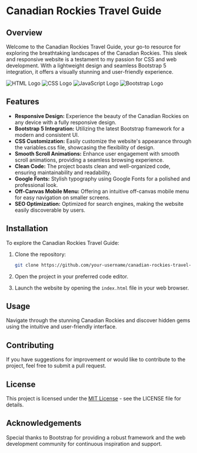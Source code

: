 # Canadian Rockies Travel Guide

## Overview

Welcome to the Canadian Rockies Travel Guide, your go-to resource for exploring the breathtaking landscapes of the Canadian Rockies. This sleek and responsive website is a testament to my passion for CSS and web development. With a lightweight design and seamless Bootstrap 5 integration, it offers a visually stunning and user-friendly experience.

![HTML Logo](https://www.w3.org/html/logo/downloads/HTML5_Logo_512.png)
![CSS Logo](https://upload.wikimedia.org/wikipedia/commons/d/d5/CSS3_logo_and_wordmark.svg)
![JavaScript Logo](https://upload.wikimedia.org/wikipedia/commons/9/99/Unofficial_JavaScript_logo_2.svg)
![Bootstrap Logo](https://getbootstrap.com/docs/5.0/assets/img/bootstrap-icons.png)

## Features

- **Responsive Design:** Experience the beauty of the Canadian Rockies on any device with a fully responsive design.
- **Bootstrap 5 Integration:** Utilizing the latest Bootstrap framework for a modern and consistent UI.
- **CSS Customization:** Easily customize the website's appearance through the variables.css file, showcasing the flexibility of design.
- **Smooth Scroll Animations:** Enhance user engagement with smooth scroll animations, providing a seamless browsing experience.
- **Clean Code:** The project boasts clean and well-organized code, ensuring maintainability and readability.
- **Google Fonts:** Stylish typography using Google Fonts for a polished and professional look.
- **Off-Canvas Mobile Menu:** Offering an intuitive off-canvas mobile menu for easy navigation on smaller screens.
- **SEO Optimization:** Optimized for search engines, making the website easily discoverable by users.

## Installation

To explore the Canadian Rockies Travel Guide:

1. Clone the repository:

    ```bash
    git clone https://github.com/your-username/canadian-rockies-travel-guide.git
    ```

2. Open the project in your preferred code editor.

3. Launch the website by opening the `index.html` file in your web browser.

## Usage

Navigate through the stunning Canadian Rockies and discover hidden gems using the intuitive and user-friendly interface.

## Contributing

If you have suggestions for improvement or would like to contribute to the project, feel free to submit a pull request.

## License

This project is licensed under the [MIT License](LICENSE) - see the LICENSE file for details.

## Acknowledgements

Special thanks to Bootstrap for providing a robust framework and the web development community for continuous inspiration and support.
